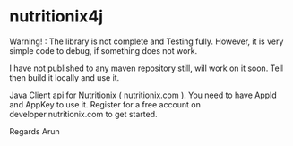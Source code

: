 # nutritionix4j #

Warning! : The library is not complete and Testing fully. However, it is very simple code to debug, if something does not work.

I have not published to any maven repository still, will work on it soon. Tell then build it locally and use it.

Java Client api for Nutritionix ( nutritionix.com ).
You need to have AppId and AppKey to use it. Register for a free account on developer.nutritionix.com to get started.

Regards
Arun
